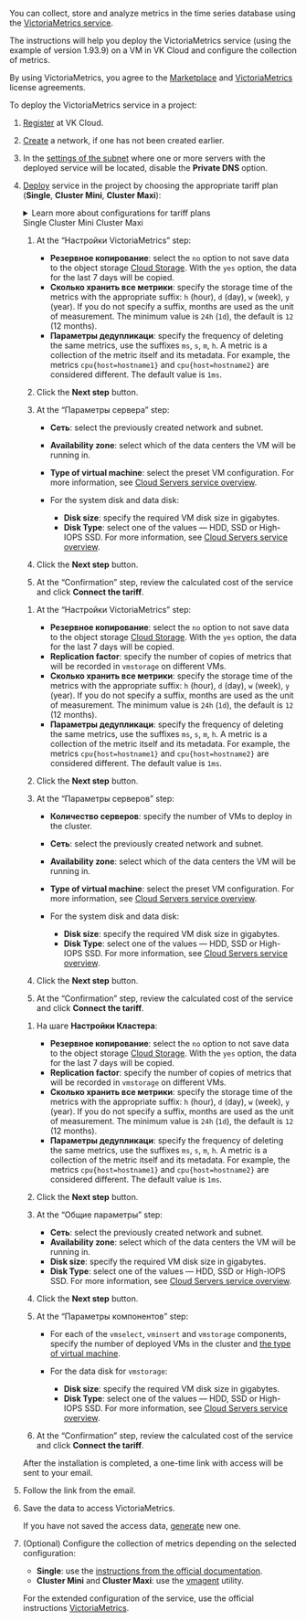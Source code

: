 You can collect, store and analyze metrics in the time series database using the [VictoriaMetrics service](https://msk.cloud.vk.com/app/en/services/marketplace/v2/apps/service/f260ad2b-bdc1-4ccc-a35f-2f440681e0f6/latest/info/).

The instructions will help you deploy the VictoriaMetrics service (using the example of version 1.93.9) on a VM in VK Cloud and configure the collection of metrics.

By using VictoriaMetrics, you agree to the [Marketplace](/ru/intro/start/legal/marketplace "change-lang") and [VictoriaMetrics](https://victoriametrics.com/assets/VM_EULA.pdf) license agreements.

To deploy the VictoriaMetrics service in a project:

1. [Register](/en/intro/start/account-registration) at VK Cloud.
1. [Create](/en/networks/vnet/service-management/net#creating_network) a network, if one has not been created earlier.
1. In the [settings of the subnet](/en/networks/vnet/service-management/net#editing_subnet) where one or more servers with the deployed service will be located, disable the **Private DNS** option.
1. [Deploy](../../service-management/pr-instance-add/) service in the project by choosing the appropriate tariff plan (**Single**, **Cluster Mini**, **Cluster Maxi**):

   <details>
    <summary>Learn more about configurations for tariff plans</summary>

   <tabs>
   <tablist>
   <tab>Single</tab>
   <tab>Cluster Mini</tab>
   <tab>Cluster Maxi</tab>
   </tablist>
   <tabpanel>

   One server responsible for receiving, storing and processing metrics. The service is deployed on a single VM, supports vertical scaling (increasing CPU and RAM).

   ![](./assets/single_scheme.png)

   </tabpanel>
   <tabpanel>

   A cluster of several nodes with [components](https://docs.victoriametrics.com/Cluster-VictoriaMetrics.html#architecture-overview):

   - `vminsert` — receiving metrics in various formats;
   - `vmselect` — executing queries for metrics stored within `vmstorage`;
   - `vmstorage` — storing metrics on disk.

   Additionally, you can configure [vmagent](https://docs.victoriametrics.com/vmagent.html) on any node, the executable file is included in the delivery.

   An instance of the service is deployed on a given number of nodes, each node includes all three components. All nodes in the cluster are equivalent. [Configuration type](/en/computing/iaas/concepts/about#flavors) and the disk size is set to be the same for all nodes in the cluster. Supports vertical (increasing CPU and RAM) and horizontal (adding nodes) scaling.

   ![](./assets/cluster_mini_scheme.png)

   </tabpanel>
   <tabpanel>

   A cluster of several nodes with [components](https://docs.victoriametrics.com/Cluster-VictoriaMetrics.html#architecture-overview):

   - `vminsert` — receiving metrics in various formats;
   - `vmselect` — executing queries for metrics stored within `vmstorage`;
   - `vmstorage` — storing metrics on disk.

   Additionally, you can configure [vmagent](https://docs.victoriametrics.com/vmagent.html) on any node, the executable file is included in the delivery.

   An instance of the service is deployed on a specified number of nodes, each node includes only one of the components. [Configuration type](/en/computing/iaas/concepts/about#flavors) and the disk size is set individually for each node of the cluster. Supports vertical (increasing CPU and RAM) and horizontal (adding nodes) scaling.

   ![](./assets/cluster_maxi_scheme.png)

   </tabpanel>
   </tabs>

   </details>

   <tabs>
   <tablist>
   <tab>Single</tab>
   <tab>Cluster Mini</tab>
   <tab>Cluster Maxi</tab>
   </tablist>
   <tabpanel>

   1. At the “Настройки VictoriaMetrics” step:

      - **Резервное копирование**: select the `no` option to not save data to the object storage [Cloud Storage](/en/storage/s3). With the `yes` option, the data for the last 7 days will be copied.
      - **Сколько хранить все метрики**: specify the storage time of the metrics with the appropriate suffix: `h` (hour), `d` (day), `w` (week), `y` (year). If you do not specify a suffix, months are used as the unit of measurement. The minimum value is `24h` (`1d`), the default is `12` (12 months).
      - **Параметры дедупликаци**: specify the frequency of deleting the same metrics, use the suffixes `ms`, `s`, `m`, `h`. A metric is a collection of the metric itself and its metadata. For example, the metrics `cpu{host=hostname1}` and `cpu{host=hostname2}` are considered different. The default value is `1ms`.

   1. Click the **Next step** button.
   1. At the “Параметры сервера” step:

      - **Сеть**: select the previously created network and subnet.
      - **Availability zone**: select which of the data centers the VM will be running in.
      - **Type of virtual machine**: select the preset VM configuration. For more information, see [Cloud Servers service overview](/en/computing/iaas/concepts/about#flavors).
      - For the system disk and data disk:

        - **Disk size**: specify the required VM disk size in gigabytes.
        - **Disk Type**: select one of the values — HDD, SSD or High-IOPS SSD. For more information, see [Cloud Servers service overview](/en/computing/iaas/concepts/about#disks).

   1. Click the **Next step** button.
   1. At the “Confirmation” step, review the calculated cost of the service and click **Connect the tariff**.

   </tabpanel>
   <tabpanel>

   1. At the “Настройки VictoriaMetrics” step:

      - **Резервное копирование**: select the `no` option to not save data to the object storage [Cloud Storage](/en/storage/s3). With the `yes` option, the data for the last 7 days will be copied.
      - **Replication factor**: specify the number of copies of metrics that will be recorded in `vmstorage` on different VMs.
      - **Сколько хранить все метрики**: specify the storage time of the metrics with the appropriate suffix: `h` (hour), `d` (day), `w` (week), `y` (year). If you do not specify a suffix, months are used as the unit of measurement. The minimum value is `24h` (`1d`), the default is `12` (12 months).
      - **Параметры дедупликаци**: specify the frequency of deleting the same metrics, use the suffixes `ms`, `s`, `m`, `h`. A metric is a collection of the metric itself and its metadata. For example, the metrics `cpu{host=hostname1}` and `cpu{host=hostname2}` are considered different. The default value is `1ms`.

   1. Click the **Next step** button.
   1. At the “Параметры серверов” step:

      - **Количество серверов**: specify the number of VMs to deploy in the cluster.
      - **Сеть**: select the previously created network and subnet.
      - **Availability zone**: select which of the data centers the VM will be running in.
      - **Type of virtual machine**: select the preset VM configuration. For more information, see [Cloud Servers service overview](/en/computing/iaas/concepts/about#flavors).
      - For the system disk and data disk:

        - **Disk size**: specify the required VM disk size in gigabytes.
        - **Disk Type**: select one of the values — HDD, SSD or High-IOPS SSD. For more information, see [Cloud Servers service overview](/en/computing/iaas/concepts/about#disks).

   1. Click the **Next step** button.
   1. At the “Confirmation” step, review the calculated cost of the service and click **Connect the tariff**.

   </tabpanel>
   <tabpanel>

   1. На шаге **Настройки Кластера**:

      - **Резервное копирование**: select the `no` option to not save data to the object storage [Cloud Storage](/en/storage/s3). With the `yes` option, the data for the last 7 days will be copied.
      - **Replication factor**: specify the number of copies of metrics that will be recorded in `vmstorage` on different VMs.
      - **Сколько хранить все метрики**: specify the storage time of the metrics with the appropriate suffix: `h` (hour), `d` (day), `w` (week), `y` (year). If you do not specify a suffix, months are used as the unit of measurement. The minimum value is `24h` (`1d`), the default is `12` (12 months).
      - **Параметры дедупликаци**: specify the frequency of deleting the same metrics, use the suffixes `ms`, `s`, `m`, `h`. A metric is a collection of the metric itself and its metadata. For example, the metrics `cpu{host=hostname1}` and `cpu{host=hostname2}` are considered different. The default value is `1ms`.

   1. Click the **Next step** button.
   1. At the “Общие параметры” step:

      - **Сеть**: select the previously created network and subnet.
      - **Availability zone**: select which of the data centers the VM will be running in.
      - **Disk size**: specify the required VM disk size in gigabytes.
      - **Disk Type**: select one of the values — HDD, SSD or High-IOPS SSD. For more information, see [Cloud Servers service overview](/en/computing/iaas/concepts/about#disks).

   1. Click the **Next step** button.
   1. At the “Параметры компонентов” step:

      - For each of the `vmselect`, `vminsert` and `vmstorage` components, specify the number of deployed VMs in the cluster and [the type of virtual machine](/en/computing/iaas/concepts/about#flavors).
      - For the data disk for `vmstorage`:

        - **Disk size**: specify the required VM disk size in gigabytes.
        - **Disk Type**: select one of the values — HDD, SSD or High-IOPS SSD. For more information, see [Cloud Servers service overview](/en/computing/iaas/concepts/about#disks).

   1. At the “Confirmation” step, review the calculated cost of the service and click **Connect the tariff**.

   </tabpanel>
   </tabs>

   After the installation is completed, a one-time link with access will be sent to your email.

1. Follow the link from the email.
1. Save the data to access VictoriaMetrics.

   <info>

   If you have not saved the access data, [generate](../../service-management/pr-instance-manage#updating_access_to_a_service_instance) new one.

   </info>

1. (Optional) Configure the collection of metrics depending on the selected configuration:

   - **Single**: use the [instructions from the official documentation](https://docs.victoriametrics.com/Single-server-VictoriaMetrics.html#how-to-scrape-prometheus-exporters-such-as-node-exporter).
   - **Cluster Mini** and **Cluster Maxi**: use the [vmagent](https://docs.victoriametrics.com/vmagent.html) utility.

   For the extended configuration of the service, use the official instructions [VictoriaMetrics](https://docs.victoriametrics.com/guides/).
